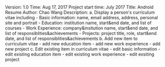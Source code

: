 Version: 1.0
Time: Aug 17, 2017
Project start time: July 2017 
Title: Android Resume
Author: Chao Wang
Description: 
a. Display a person's curriculum vitae including 
	- Basic information: name, email address, address, personal site and portrait
	- Education: institution name, start&end date, and list of courses
	- Work Experience: company&insitution name, start&end date, and list of responsiblities&achievements
	- Projects: project title, role, start&end date, and list of responsiblities&achievements
b. Add new item to curriculum vitae
	- add new education item
	- add new work experience
	- add new project
c. Edit existing item in curriculum vitae
	- edit basic information
	- edit existing education item
	- edit existing work experience
	- edit exsiting project
